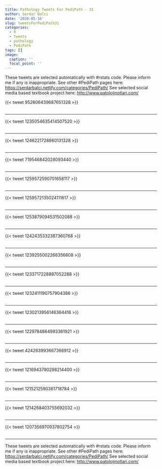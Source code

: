 ```yaml
---
title: Pathology Tweets For PediPath - 31
author: Serdar Balci
date: '2020-05-16'
slug: tweetsForPediPath31
categories:
  - R
  - tweets
  - pathology
  - PediPath
tags: []
image:
  caption: ''
  focal_point: ''
---
```



These tweets are selected automatically with #rstats code. Please inform me if any is inappropriate.
See other #PediPath pages here: https://serdarbalci.netlify.com/categories/PediPath/ 
See selected social media based textbook project here: http://www.patolojinotlari.com/

{{< tweet 952606439687651328 >}}
<br>
<br>
<hr>
{{< tweet 1235054635414507520 >}}
<br>
<br>
<hr>
{{< tweet 1246221728860131328 >}}
<br>
<br>
<hr>
{{< tweet 719546842028093440 >}}
<br>
<br>
<hr>
{{< tweet 1259572590701658117 >}}
<br>
<br>
<hr>
{{< tweet 1259572135024111617 >}}
<br>
<br>
<hr>
{{< tweet 1253879094531502088 >}}
<br>
<br>
<hr>
{{< tweet 1242435332387360768 >}}
<br>
<br>
<hr>
{{< tweet 1239255002268356608 >}}
<br>
<br>
<hr>
{{< tweet 1233717228887052288 >}}
<br>
<br>
<hr>
{{< tweet 1232411190757904386 >}}
<br>
<br>
<hr>
{{< tweet 1230213956146364416 >}}
<br>
<br>
<hr>
{{< tweet 1229784864993361921 >}}
<br>
<br>
<hr>
{{< tweet 424263993667366912 >}}
<br>
<br>
<hr>
{{< tweet 1216943790298214400 >}}
<br>
<br>
<hr>
{{< tweet 1215212590361718784 >}}
<br>
<br>
<hr>
{{< tweet 1214268403755692032 >}}
<br>
<br>
<hr>
{{< tweet 1207356970937802754 >}}
<br>
<br>
<hr>


These tweets are selected automatically with #rstats code. Please inform me if any is inappropriate.
See other #PediPath pages here: https://serdarbalci.netlify.com/categories/PediPath/ 
See selected social media based textbook project here: http://www.patolojinotlari.com/
